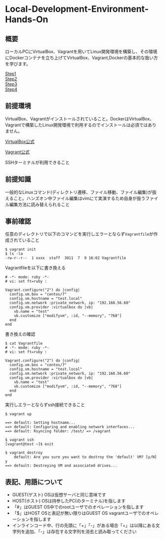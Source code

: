 # Local-Development-Environment-Hands-On

## 概要
ローカルPCにVirtualBox、Vagrantを用いてLinux開発環境を構築し、その環境にDockerコンテナを立ち上げてVirtualBox、Vagrant,Dockerの基本的な扱い方を学びます。

[Step1](https://github.com/hironomiu/Local-Development-Environment-Hands-On/blob/master/Step1.md)  
[Step2](https://github.com/hironomiu/Local-Development-Environment-Hands-On/blob/master/Step2.md)    
[Step3](https://github.com/hironomiu/Local-Development-Environment-Hands-On/blob/master/Step3.md)  
[Step4](https://github.com/hironomiu/Local-Development-Environment-Hands-On/blob/master/Step4.md)  

## 前提環境
VirtualBox、Vagrantがインストールされていること。DockerはVirtualBox、Vagrantで構築したLinux開発環境で利用するのでインストールは必須ではありません。

[VirtualBox公式](https://www.virtualbox.org/)

[Vagrant公式](https://www.vagrantup.com/)

SSHターミナルが利用できること

## 前提知識
一般的なLinuxコマンド(ディレクトリ遷移、ファイル移動、ファイル編集)が扱えること。ハンズオン中ファイル編集はvimにて実演するため自身が扱うファイル編集方法に読み替えられること

## 事前確認
任意のディレクトリで以下のコマンどを実行しエラーとならず`Vagrantfile`が作成されていること

```
$ vagrant init
$ ls -la
-rw-r--r--  1 xxxx  staff  3011  7  9 16:02 Vagrantfile
```

Vagrantfileを以下に書き換える
```
# -*- mode: ruby -*-
# vi: set ft=ruby :

Vagrant.configure("2") do |config|
  config.vm.box = "centos/7"
  config.vm.hostname = "test.local"
  config.vm.network :private_network, ip: "192.168.56.60"
  config.vm.provider :virtualbox do |vb|
    vb.name = "test"
    vb.customize ["modifyvm", :id, "--memory", "768"]
  end
end
```

書き換えの確認
```
$ cat Vagrantfile
# -*- mode: ruby -*-
# vi: set ft=ruby :

Vagrant.configure("2") do |config|
  config.vm.box = "centos/7"
  config.vm.hostname = "test.local"
  config.vm.network :private_network, ip: "192.168.56.60"
  config.vm.provider :virtualbox do |vb|
    vb.name = "test"
    vb.customize ["modifyvm", :id, "--memory", "768"]
  end
end
```

実行しエラーとならずssh接続できること
```
$ vagrant up

==> default: Setting hostname...
==> default: Configuring and enabling network interfaces...
==> default: Rsyncing folder: /test/ => /vagrant

$ vagrant ssh
[vagrant@test ~]$ exit

$ vagrant destroy
    default: Are you sure you want to destroy the 'default' VM? [y/N] y
==> default: Destroying VM and associated drives...
```

## 表記、用語について
- GUEST(ゲスト) OSは仮想サーバと同じ意味です
- HOST(ホスト) OSは持参したPC(のターミナル)を指します  
- 「#」はGUEST OS中でのrootユーザでのオペレーションを指します
- 「$」はHOST OSと表記が無い限りはGUEST OS vagrantユーザでのオペレーションを指します
- インラインコード中、行の先頭に「+」「-」がある場合「+」は以降にある文字列を追加、「-」は存在する文字列を消去と読み取ってください

